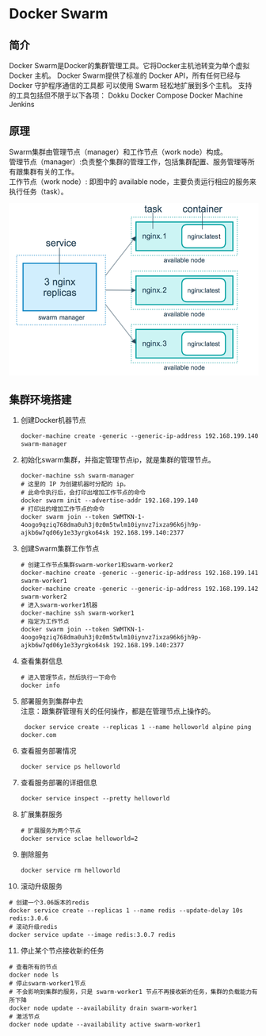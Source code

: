 # Docker Swarm
## 简介
Docker Swarm是Docker的集群管理工具。它将Docker主机池转变为单个虚拟 Docker 主机。 
Docker Swarm提供了标准的 Docker API，所有任何已经与 Docker 守护程序通信的工具都
可以使用 Swarm 轻松地扩展到多个主机。
支持的工具包括但不限于以下各项：
    Dokku
    Docker Compose
    Docker Machine
    Jenkins
## 原理
Swarm集群由管理节点（manager）和工作节点（work node）构成。  
管理节点（manager）:负责整个集群的管理工作，包括集群配置、服务管理等所有跟集群有关的工作。  
工作节点（work node）:  即图中的 available node，主要负责运行相应的服务来执行任务（task）。

<img src="./images/swarm.png" style="zoom: 67%;" />

## 集群环境搭建
1. 创建Docker机器节点
   ```$xslt2
   docker-machine create -generic --generic-ip-address 192.168.199.140 swarm-manager
   ```
2. 初始化swarm集群，并指定管理节点ip，就是集群的管理节点。
   ```$xslt2
   docker-machine ssh swarm-manager
   # 这里的 IP 为创建机器时分配的 ip。
   # 此命令执行后，会打印出增加工作节点的命令
   docker swarm init --advertise-addr 192.168.199.140 
   # 打印出的增加工作节点的命令
   docker swarm join --token SWMTKN-1-4oogo9qziq768dma0uh3j0z0m5twlm10iynvz7ixza96k6jh9p-ajkb6w7qd06y1e33yrgko64sk 192.168.199.140:2377
   ``` 
3. 创建Swarm集群工作节点
   ```$xslt2
   # 创建工作节点集群swarm-worker1和swarm-worker2
   docker-machine create -generic --generic-ip-address 192.168.199.141 swarm-worker1
   docker-machine create -generic --generic-ip-address 192.168.199.142 swarm-worker2 
   # 进入swarm-worker1机器
   docker-machine ssh swarm-worker1
   # 指定为工作节点
   docker swarm join --token SWMTKN-1-4oogo9qziq768dma0uh3j0z0m5twlm10iynvz7ixza96k6jh9p-ajkb6w7qd06y1e33yrgko64sk 192.168.199.140:2377
   ``` 
4. 查看集群信息
   ```$xslt2
   # 进入管理节点，然后执行一下命令
   docker info
   ```
5. 部署服务到集群中去  
   注意：跟集群管理有关的任何操作，都是在管理节点上操作的。
   ```$xslt2
    docker service create --replicas 1 --name helloworld alpine ping docker.com
   ``` 
6. 查看服务部署情况
   ```$xslt2
   docker service ps helloworld
   ```
7. 查看服务部署的详细信息
   ```$xslt2
   docker service inspect --pretty helloworld
   ```  
8. 扩展集群服务
   ```$xslt2
   # 扩展服务为两个节点
   docker service sclae helloworld=2
   ```   
9. 删除服务
   ```$xslt2
   docker service rm helloworld
   ```   
10. 滚动升级服务
   ```$xslt2
   # 创建一个3.06版本的redis
   docker service create --replicas 1 --name redis --update-delay 10s redis:3.0.6
   # 滚动升级redis
   docker service update --image redis:3.0.7 redis
   ```  
11. 停止某个节点接收新的任务
   ```$xslt2
   # 查看所有的节点
   docker node ls
   # 停止swarm-worker1节点
   # 不会影响到集群的服务，只是 swarm-worker1 节点不再接收新的任务，集群的负载能力有所下降
   docker node update --availability drain swarm-worker1
   # 激活节点
   docker node update --availability active swarm-worker1
   ```     


            